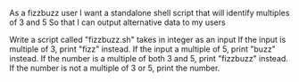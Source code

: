As a fizzbuzz user
I want a standalone shell script that will identify multiples of 3 and 5
So that I can output alternative data to my users

Write a script called "fizzbuzz.sh" takes in integer as an input
If the input is multiple of 3, print "fizz" instead.
If the input a multiple of 5, print "buzz" instead.
If the number is a multiple of both 3 and 5, print "fizzbuzz" instead.
If the number is not a multiple of 3 or 5, print the number.

